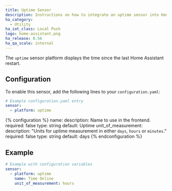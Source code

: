 ```yaml
---
title: Uptime Sensor
description: Instructions on how to integrate an uptime sensor into Home Assistant.
ha_category:
  - Utility
ha_iot_class: Local Push
logo: home-assistant.png
ha_release: 0.56
ha_qa_scale: internal
---
```


The `uptime` sensor platform displays the time since the last Home Assistant restart.

## Configuration

To enable this sensor, add the following lines to your `configuration.yaml`:

```yaml
# Example configuration.yaml entry
sensor:
  - platform: uptime
```

{% configuration %}
name:
  description: Name to use in the frontend.
  required: false
  type: string
  default: Uptime
unit_of_measurement:
  description: "Units for uptime measurement in either `days`, `hours` or `minutes`."
  required: false
  type: string
  default: days
{% endconfiguration %}

## Example

```yaml
# Example with configuration variables
sensor:
  - platform: uptime
    name: Time Online
    unit_of_measurement: hours
````
